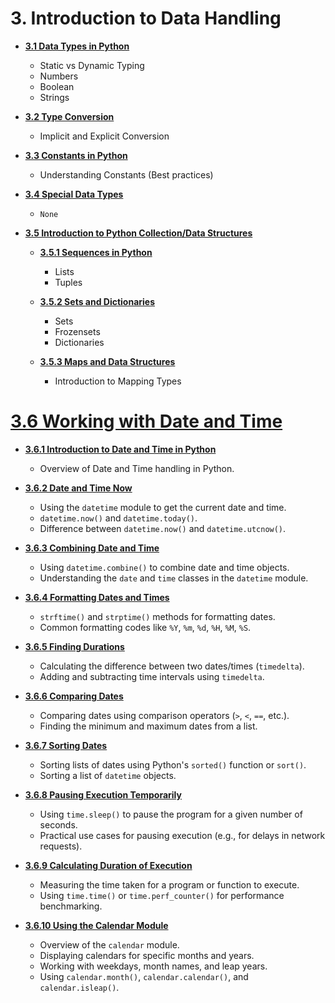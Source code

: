 
# 3. Introduction to Data Handling

- [**3.1 Data Types in Python**](session-3.0.md#31-data-types-in-python)
  - Static vs Dynamic Typing
  - Numbers
  - Boolean
  - Strings

- [**3.2 Type Conversion**](session-3.0.md#32-type-conversion-in-python)
  - Implicit and Explicit Conversion

- [**3.3 Constants in Python**](session-3.0.md#33-constants-in-python)
  - Understanding Constants (Best practices)

- [**3.4 Special Data Types**](session-3.0.md#34-special-data-types)
  - `None`

- [**3.5 Introduction to Python Collection/Data Structures**](session-3.0.md#35-introduction-to-python-collectiondata-structures)

  - [**3.5.1 Sequences in Python**](session-3.0.md#351-sequences-in-python)
    - Lists
    - Tuples
  
  - [**3.5.2 Sets and Dictionaries**](session-3.0.md#352-sets-and-dictionaries)
    - Sets
    - Frozensets
    - Dictionaries
  
  - [**3.5.3 Maps and Data Structures**](session-3.0.md#353-maps-and-data-structures)
    - Introduction to Mapping Types

# [3.6 Working with Date and Time](session-3.0.md#36-working-with-date-and-time)
- [**3.6.1 Introduction to Date and Time in Python**](session-3.0.md#361-introduction-to-date-and-time-in-python)
  - Overview of Date and Time handling in Python.
  
- [**3.6.2 Date and Time Now**](session-3.0.md#362-date-and-time-now)
  - Using the `datetime` module to get the current date and time.
  - `datetime.now()` and `datetime.today()`.
  - Difference between `datetime.now()` and `datetime.utcnow()`.

- [**3.6.3 Combining Date and Time**](session-3.0.md#363-combining-date-and-time)
  - Using `datetime.combine()` to combine date and time objects.
  - Understanding the `date` and `time` classes in the `datetime` module.

- [**3.6.4 Formatting Dates and Times**](session-3.0.md#364-formatting-dates-and-times)
  - `strftime()` and `strptime()` methods for formatting dates.
  - Common formatting codes like `%Y`, `%m`, `%d`, `%H`, `%M`, `%S`.

- [**3.6.5 Finding Durations**](session-3.0.md#365-finding-durations)
  - Calculating the difference between two dates/times (`timedelta`).
  - Adding and subtracting time intervals using `timedelta`.

- [**3.6.6 Comparing Dates**](session-3.0.md#366-comparing-dates)
  - Comparing dates using comparison operators (`>`, `<`, `==`, etc.).
  - Finding the minimum and maximum dates from a list.

- [**3.6.7 Sorting Dates**](session-3.0.md#367-sorting-dates)
  - Sorting lists of dates using Python's `sorted()` function or `sort()`.
  - Sorting a list of `datetime` objects.

- [**3.6.8 Pausing Execution Temporarily**](session-3.0.md#368-pausing-execution-temporarily)
  - Using `time.sleep()` to pause the program for a given number of seconds.
  - Practical use cases for pausing execution (e.g., for delays in network requests).

- [**3.6.9 Calculating Duration of Execution**](session-3.0.md#369-calculating-duration-of-execution)
  - Measuring the time taken for a program or function to execute.
  - Using `time.time()` or `time.perf_counter()` for performance benchmarking.

- [**3.6.10 Using the Calendar Module**](session-3.0.md#3610-using-the-calendar-module)
  - Overview of the `calendar` module.
  - Displaying calendars for specific months and years.
  - Working with weekdays, month names, and leap years.
  - Using `calendar.month()`, `calendar.calendar()`, and `calendar.isleap()`.


